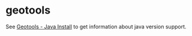 # geotools

See [Geotools - Java Install](http://docs.geotools.org/latest/userguide/build/install/jdk.html#) to get information about java version support.




